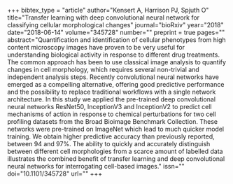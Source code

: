 +++
bibtex_type = "article"
author="Kensert A, Harrison PJ, Spjuth O"
title="Transfer learning with deep convolutional neural network for classifying cellular morphological changes"
journal="bioRxiv"
year="2018"
date="2018-06-14"
volume="345728"
number=""
preprint = true
pages=""
abstract="Quantification and identification of cellular phenotypes from high content microscopy images have proven to be very useful for understanding biological activity in response to different drug treatments. The common approach has been to use classical image analysis to quantify changes in cell morphology, which requires several non-trivial and independent analysis steps. Recently convolutional neural networks have emerged as a compelling alternative, offering good predictive performance and the possibility to replace traditional workflows with a single network architecture. In this study we applied the pre-trained deep convolutional neural networks ResNet50, InceptionV3 and InceptionV2 to predict cell mechanisms of action in response to chemical perturbations for two cell profiling datasets from the Broad Bioimage Benchmark Collection. These networks were pre-trained on ImageNet which lead to much quicker model training. We obtain higher predictive accuracy than previously reported, between 94 and 97%. The ability to quickly and accurately distinguish between different cell morphologies from a scarce amount of labelled data illustrates the combined benefit of transfer learning and deep convolutional neural networks for interrogating cell-based images."
issn=""
doi="10.1101/345728"
url=""
+++
